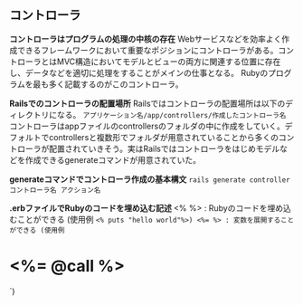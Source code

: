 ## コントローラ

**コントローラはプログラムの処理の中核の存在**
Webサービスなどを効率よく作成できるフレームワークにおいて重要なポジションにコントローラがある。コントローラとはMVC構造においてモデルとビューの両方に関連する位置に存在し、データなどを適切に処理をすることがメインの仕事となる。
Rubyのプログラムを最も多く記載するのがこのコントローラ。

**Railsでのコントローラの配置場所**
Railsではコントローラの配置場所は以下のディレクトリになる。
`アプリケーション名/app/controllers/作成したコントローラ名`
コントローラはappファイルのcontrollersのフォルダの中に作成をしていく。デフォルトでcontrollersと複数形でフォルダが用意されていることから多くのコントローラが配置されていきそう。実はRailsではコントローラをはじめモデルなどを作成できるgenerateコマンドが用意されていた。

**generateコマンドでコントローラ作成の基本構文**
`rails generate controller コントローラ名 アクション名`

**.erbファイルでRubyのコードを埋め込む記述**
<% %> : Rubyのコードを埋め込むことができる (使用例 `<% puts "hello world"%>)
<%= %> : 変数を展開することができる (使用例 `<h1><%= @call %> </h1> `)